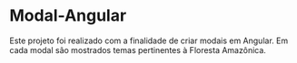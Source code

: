 # Modal-Angular
Este projeto foi realizado com a finalidade de criar modais em Angular. Em cada modal são mostrados temas pertinentes à Floresta Amazônica.
